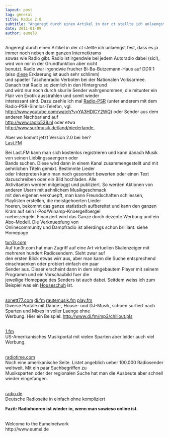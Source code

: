 ```yaml
---
layout: post
tag: general
title: Radio 2.0
subtitle: "Angeregt durch einen Artikel in der ct stellte ich unlaengst fest, dass es ja immer noch neben dem ganzen Internetkrams sowas wie Radio gibt. Radio ist irgendwie bei jedem Autoradio dabei (sic!), wird von mir in der Grundfunktion aber nicht benutzt. Rad&hellip;"
date: 2011-01-09
author: eumel8
---
```


<p>Angeregt durch einen Artikel in der ct stellte ich unlaengst fest, dass es ja immer noch neben dem ganzen Internetkrams<br />sowas wie Radio gibt. Radio ist irgendwie bei jedem Autoradio dabei (sic!), wird von mir in der Grundfunktion aber nicht<br />benutzt. Radio war irgendwie frueher Bi-Ba-Butzemann-Haus auf DDR 1 (also <a href="http://de.wikipedia.org/wiki/Butzemann" target="_blank">diese</a> Erklaerung ist auch sehr schlimm)<br />und spaeter Taschenradio Verboten bei der Nationalen Volksarmee. 
<br/>
Danach trat Radio so ziemlich in den Hintergrund<br />und wird nur noch durch skurile Sender wahrgenommen, die mitunter ein Flair von Exotik ausstrahlen und somit wieder<br />interessant sind. Dazu zaehle ich mal <a href="http://www.radio-psr.de/" target="_blank">Radio-PSR</a> (unter anderem mit dem Radio-PSR-Sinnlos-Telefon, vgl.<br /><a href="http://www.youtube.com/watch?v=YA3HDlCY2WQ" target="_blank">http://www.youtube.com/watch?v=YA3HDlCY2WQ</a>) oder Sender aus dem anderen Nachbarland auf<br /><a href="http://www.radio538.nl" target="_blank">http://www.radio538.nl</a> oder etwa <a href="http://www.surfmusik.de/land/niederlande.html" target="_blank">http://www.surfmusik.de/land/niederlande.</a></p>
<p>Aber wo kommt jetzt Version 2.0 bei her?<br /><a href="http://last.fm/" target="_blank">Last.FM</a></p>
<p>Bei Last.FM kann man sich kostenlos registrieren und kann danach Musik von seinen Lieblingssaengern oder<br />Bands suchen. Diese wird dann in einem Kanal zusammengestellt und mit aehnlichen Titeln gemixt. Bestimmte Lieder<br />oder Interpreten kann man noch gesondert bewerten oder einen Text dazuschreiben oder ein Bild hochladen. Alle<br />Aktivitaeten werden mitgeloggt und publiziert. So werden Aktionen von anderen Usern mit aehnlichem Musikgeschmack<br />mit den eigenen verknuepft, man kann Freundschaften schliessen, Playlisten erstellen, die meistgehoerten Lieder<br />hoeren, bekommt das ganze statistisch aufbereitet und kann den ganzen Kram auf sein I-Pod/Winamp-Knoergelfoergel<br />rueberzergeln. Finanziert wird das Ganze durch dezente Werbung und ein Abo-Modell. Die Verknuepfung von<br />Onlinecommunity und Dampfradio ist allerdings schon brilliant. siehe Homepage</p>
<p><a href="http://tun3r.com/" target="_blank">tun3r.com</a><br />Auf tun3r.com hat man Zugriff auf eine Art virtuellen Skalenzeiger mit mehreren hundert Radiosendern. Sieht zwar auf<br />den ersten Blick etwas wirr aus, aber man kann die Suche entsprechend einschraenken oder probiert einfach ein paar<br />Sender aus. Dieser erscheint dann in dem eingebautem Player mit seinem Programm und ein Vorschaubild fuer die<br />jeweilige Homepage des Senders ist auch dabei. Seitdem weiss ich zum Beispiel was ein <a href="http://www.rewerb.com/houseschuh.m3u" target="_blank">Houseschuh</a> ist.</p>
<p><br /><a href="http://sonett77.com/" target="_blank">sonett77.com</a> <a href="http://di.fm/" target="_self">di.fm</a> <a href="http://rautemusik.fm/" target="_self">rautemusik.fm</a> <a href="http://play.fm/" target="_blank">play.fm</a><br />Diverse Portale mit Dance-, House- und DJ-Musik, schoen sortiert nach Sparten und Mixes in voller Laenge ohne<br />Werbung. Hier ein Beispiel: <a href="http://www.di.fm/mp3/chillout.pls" target="_blank">http://www.di.fm/mp3/chillout.pls</a></p>
<p><br /><a href="http://1.fm/" target="_blank">1.fm</a><br />US-Amerikanisches Musikportal mit vielen Sparten aber leider auch viel Werbung.</p>
<p><br /><a href="http://radiotime.com/" target="_blank">radiotime.com</a><br />Noch eine amerikanische Seite. Listet angeblich ueber 100.000 Radiosender weltweit. Mit ein paar Suchbegriffen zu<br />Musiksparten oder der regionalen Suche hat man die Ausbeute aber schnell wieder eingefangen.</p>
<p><br /><a href="http://www.radio.de/" target="_blank">radio.de</a><br />Deutsche Radioseite in einfach ohne kompliziert</p>
<p><strong>Fazit: Radiohoeren ist wieder in, wenn man sowieso online ist.</strong></p>
<p><br />Welcome to the Eumelnetwork<br />http://www.eumel.de</p>
